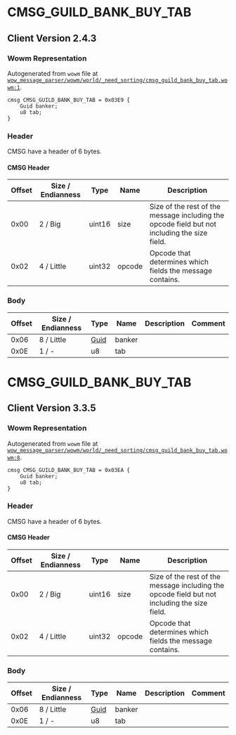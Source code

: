 # CMSG_GUILD_BANK_BUY_TAB

## Client Version 2.4.3

### Wowm Representation

Autogenerated from `wowm` file at [`wow_message_parser/wowm/world/_need_sorting/cmsg_guild_bank_buy_tab.wowm:1`](https://github.com/gtker/wow_messages/tree/main/wow_message_parser/wowm/world/_need_sorting/cmsg_guild_bank_buy_tab.wowm#L1).
```rust,ignore
cmsg CMSG_GUILD_BANK_BUY_TAB = 0x03E9 {
    Guid banker;
    u8 tab;
}
```
### Header

CMSG have a header of 6 bytes.

#### CMSG Header

| Offset | Size / Endianness | Type   | Name   | Description |
| ------ | ----------------- | ------ | ------ | ----------- |
| 0x00   | 2 / Big           | uint16 | size   | Size of the rest of the message including the opcode field but not including the size field.|
| 0x02   | 4 / Little        | uint32 | opcode | Opcode that determines which fields the message contains.|

### Body

| Offset | Size / Endianness | Type | Name | Description | Comment |
| ------ | ----------------- | ---- | ---- | ----------- | ------- |
| 0x06 | 8 / Little | [Guid](../spec/packed-guid.md) | banker |  |  |
| 0x0E | 1 / - | u8 | tab |  |  |

# CMSG_GUILD_BANK_BUY_TAB

## Client Version 3.3.5

### Wowm Representation

Autogenerated from `wowm` file at [`wow_message_parser/wowm/world/_need_sorting/cmsg_guild_bank_buy_tab.wowm:8`](https://github.com/gtker/wow_messages/tree/main/wow_message_parser/wowm/world/_need_sorting/cmsg_guild_bank_buy_tab.wowm#L8).
```rust,ignore
cmsg CMSG_GUILD_BANK_BUY_TAB = 0x03EA {
    Guid banker;
    u8 tab;
}
```
### Header

CMSG have a header of 6 bytes.

#### CMSG Header

| Offset | Size / Endianness | Type   | Name   | Description |
| ------ | ----------------- | ------ | ------ | ----------- |
| 0x00   | 2 / Big           | uint16 | size   | Size of the rest of the message including the opcode field but not including the size field.|
| 0x02   | 4 / Little        | uint32 | opcode | Opcode that determines which fields the message contains.|

### Body

| Offset | Size / Endianness | Type | Name | Description | Comment |
| ------ | ----------------- | ---- | ---- | ----------- | ------- |
| 0x06 | 8 / Little | [Guid](../spec/packed-guid.md) | banker |  |  |
| 0x0E | 1 / - | u8 | tab |  |  |


